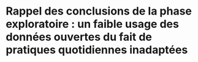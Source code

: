 # Rappel des conclusions de la phase exploratoire : un faible usage des données ouvertes du fait de pratiques quotidiennes inadaptées

